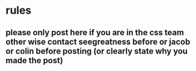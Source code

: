 # rules 
## please only post here if you are in the css team other wise contact seegreatness before or jacob or colin before posting (or clearly state why you made the post)
